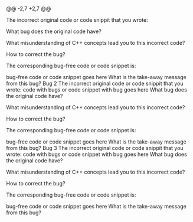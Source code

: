 @@ -2,7 +2,7 @@

The incorrect original code or code snippit that you wrote:



What bug does the original code have?

What misunderstanding of C++ concepts lead you to this incorrect code?

How to correct the bug?

The corresponding bug-free code or code snippet is:

bug-free code or code snippet goes here
What is the take-away message from this bug?
Bug 2
The incorrect original code or code snippit that you wrote:
code with bugs or code snippet with bug goes here
What bug does the original code have?

What misunderstanding of C++ concepts lead you to this incorrect code?

How to correct the bug?

The corresponding bug-free code or code snippet is:

bug-free code or code snippet goes here
What is the take-away message from this bug?
Bug 3
The incorrect original code or code snippit that you wrote:
code with bugs or code snippet with bug goes here
What bug does the original code have?

What misunderstanding of C++ concepts lead you to this incorrect code?

How to correct the bug?

The corresponding bug-free code or code snippet is:

bug-free code or code snippet goes here
What is the take-away message from this bug?
